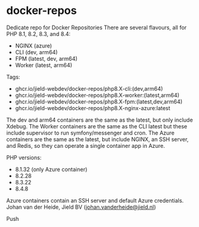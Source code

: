# docker-repos

Dedicate repo for Docker Repositories
There are several flavours, all for PHP 8.1, 8.2, 8.3, and 8.4:

* NGINX (azure)
* CLI (dev, arm64)
* FPM (latest, dev, arm64)
* Worker (latest, arm64)

Tags:

* ghcr.io/jield-webdev/docker-repos/php8.X-cli:(dev,arm64)
* ghcr.io/jield-webdev/docker-repos/php8.X-worker:(latest,arm64)
* ghcr.io/jield-webdev/docker-repos/php8.X-fpm:(latest,dev,arm64)
* ghcr.io/jield-webdev/docker-repos/php8.X-nginx-azure:latest

The dev and arm64 containers are the same as the latest, but only include Xdebug.
The Worker containers are the same as the CLI latest but these include supervisor to run symfony/messenger and cron.
The Azure containers are the same as the latest, but include NGINX, an SSH server, and Redis, so they can operate a
single container app in Azure.

PHP versions:

- 8.1.32 (only Azure container)
- 8.2.28
- 8.3.22
- 8.4.8

Azure containers contain an SSH server and default Azure credentials.
Johan van der Heide, Jield BV (johan.vanderheide@jield.nl)

Push
